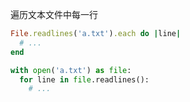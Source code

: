 
遍历文本文件中每一行

```ruby
File.readlines('a.txt').each do |line|
  # ...
end
```

```python
with open('a.txt') as file:
  for line in file.readlines():
    # ...
```
